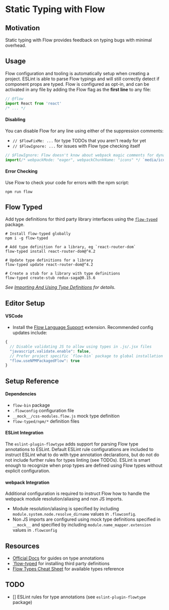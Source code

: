 # Static Typing with Flow

## Motivation
Static typing with Flow provides feedback on typing bugs with minimal overhead.

## Usage
Flow configuration and tooling is automatically setup when creating a project.
ESLint is able to parse Flow typings and will still correctly detect if component
props are typed. Flow is configured as opt-in, and can be activated in any file by
adding the Flow flag as the **first line** to any file:
```javascript
// @flow
import React from 'react'
/* ... */
```

#### Disabling
You can disable Flow for any line using either of the suppression comments:
- `// $FlowFixMe: ...` for type TODOs that you aren't ready for yet
- `// $FlowIgnore: ...` for issues with Flow type checking itself

```javascript
// $FlowIgnore: Flow doesn't know about webpack magic comments for dynamic imports
import(/* webpackMode: "eager", webpackChunkName: "icons" */ `media/icons/${props.id}.svg`)
```

#### Error Checking
Use Flow to check your code for errors with the npm script:
```shell
npm run flow
```

## Flow Typed
Add type definitions for third party library interfaces using the
[`flow-typed`][flow-typed] package.
```shell
# Install flow-typed globally
npm i -g flow-typed

# Add type definition for a library, eg `react-router-dom`
flow-typed install react-router-dom@^4.2

# Update type definitions for a library
flow-typed update react-router-dom@^4.2

# Create a stub for a library with type definitions
flow-typed create-stub redux-saga@0.15.6
```

_See [Importing And Using Type Definitions][importing types] for details._

## Editor Setup
#### VSCode
- Install the [Flow Language Support][] extension. Recommended config updates include:
```javascript
{
  // Disable validating JS to allow using types in .js/.jsx files
  "javascript.validate.enable": false,
  // Prefer project specific `flow-bin` package to global installation
  "flow.useNPMPackagedFlow": true
}
```

## Setup Reference
#### Dependencies
- `flow-bin` package
- `.flowconfig` configuration file
- `__mock__/css-modules.flow.js` mock type definition
- `flow-typed/npm/*` definition files

#### ESLint Integration
The `eslint-plugin-flowtype` adds support for parsing Flow type annotations to
ESLint. Default ESLint rule configurations are included to instruct ESLint what to
do with type annotation declarations, but do not do not include further rules for
types linting (see TODOs). ESLint is smart enough to recognize when prop types are
defined using Flow types without explicit configuration.

#### webpack Integration
Additional configuration is required to instruct Flow how to handle the webpack
module resolution/aliasing and non JS imports.
- Module resolution/aliasing is specified by including
  `module.system.node.resolve_dirname` values in `.flowconfig`.
- Non JS imports are configured using mock type definitions specified in `__mock__`
  and specified by including `module.name_mapper.extension` values in `.flowconfig`

## Resources
- [Official Docs][] for guides on type annotations
- [`flow-typed][flow-typed] for installing third party definitions
- [Flow Types Cheat Sheet][types] for available types reference

## TODO
- [] ESLint rules for type annotations (see `eslint-plugin-flowtype` package)


<!-- Links -->
[importing types]: https://github.com/flowtype/flow-typed/wiki/Importing-And-Using-Type-Definitions
[flow-typed]: https://github.com/flowtype/flow-typed
[flow language support]: https://marketplace.visualstudio.com/items?itemName=flowtype.flow-for-vscode
[official docs]: https://flow.org/en/docs/
[types]: https://www.saltycrane.com/flow-type-cheat-sheet/latest/
